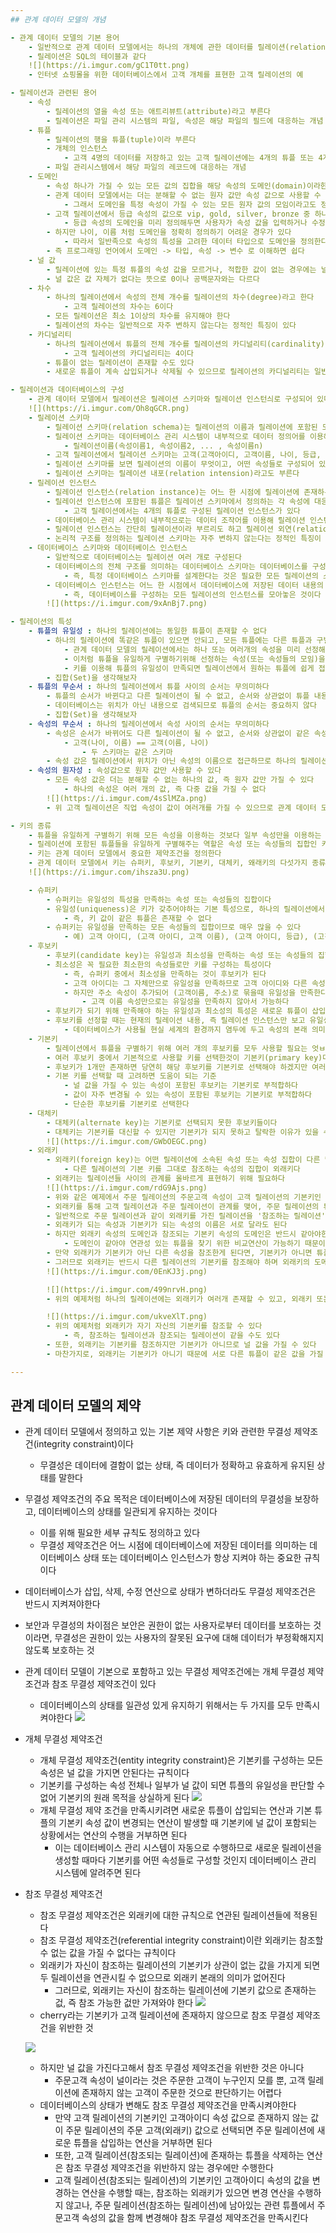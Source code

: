 ```yaml
--- 
## 관계 데이터 모델의 개념

- 관계 데이터 모델의 기본 용어
	- 일반적으로 관계 데이터 모델에서는 하나의 개체에 관한 데이터를 릴레이션(relation)하나에 담아 데이터베이스에 저장한다
	- 릴레이션은 SQL의 테이블과 같다
	![](https://i.imgur.com/gC1T0tt.png)
	- 인터넷 쇼핑몰을 위한 데이터베이스에서 고객 개체를 표현한 고객 릴레이션의 예

- 릴레이션과 관련된 용어
	- 속성
		- 릴레이션의 열을 속성 또는 애트리뷰트(attribute)라고 부른다
		- 릴레이션은 파일 관리 시스템의 파일, 속성은 해당 파일의 필드에 대응하는 개념
	- 튜플
		- 릴레이션의 행을 튜플(tuple)이라 부른다
		- 개체의 인스턴스
			- 고객 4명의 데이터를 저장하고 있는 고객 릴레이션에는 4개의 튜플 또는 4개의 고객 개체 인스턴스가 존재
		- 파일 관리시스템에서 해당 파일의 레코드에 대응하는 개념
	- 도메인
		- 속성 하나가 가질 수 있는 모든 값의 집합을 해당 속성의 도메인(domain)이라한다
		- 관계 데이터 모델에서는 더는 분해할 수 없는 원자 값만 속성 값으로 사용할 수 있다
			- 그래서 도메인을 특정 속성이 가질 수 있는 모든 원자 값의 모임이라고도 정의한다
		- 고객 릴레이션에서 등급 속성의 값으로 vip, gold, silver, bronze 중 하나만 허용된다면, 네 가지 값을 모아놓은 것이 등급 속성의 도메인
			- 등급 속성의 도메인을 미리 정의해두면 사용자가 속성 값을 입력하거나 수정할 때 데이터베이스 시스템이 적합성을 판단하여 네 가지 이외의 값은 허용하지 않음으로써 항상 올바른 값만 유지할 수 있다는 장점이 있다
		- 하지만 나이, 이름 처럼 도메인을 정확히 정의하기 어려운 경우가 있다
			- 따라서 일반족으로 속성의 특성을 고려한 데이터 타입으로 도메인을 정의한다
		- 즉 프로그래밍 언어에서 도메인 -> 타입, 속성 -> 변수 로 이해하면 쉽다
	- 널 값
		- 릴레이션에 있는 특정 튜플의 속성 값을 모르거나, 적합한 값이 없는 경우에는 널이라는 특별한 값을 사용할 수 있다
		- 널 값은 값 자체가 없다는 뜻으로 0이나 공백문자와는 다르다
	- 차수
		- 하나의 릴레이션에서 속성의 전체 개수를 릴레이션의 차수(degree)라고 한다
			- 고객 릴레이션의 차수는 6이다
		- 모든 릴레이션은 최소 1이상의 차수를 유지해야 한다
		- 릴레이션의 차수는 일반적으로 자주 변하지 않는다는 정적인 특징이 있다
	- 카디널리티
		- 하나의 릴레이션에서 튜플의 전체 개수를 릴레이션의 카디널리티(cardinality)라고 한다
			- 고객 릴레이션의 카디널리티는 4이다
		- 튜플이 없는 릴레이션이 존재할 수도 있다
		- 새로운 튜플이 계속 삽입되거나 삭제될 수 있으므로 릴레이션의 카디널리티는 일반적으로 자주 변하는 동적인 특성이 있다

- 릴레이션과 데이터베이스의 구성
	- 관계 데이터 모델에서 릴레이션은 릴레이션 스키마와 릴레이션 인스턴싀로 구성되어 있다
	![](https://i.imgur.com/Oh8qGCR.png)
	- 릴레이션 스키마
		- 릴레이션 스키마(relation schema)는 릴레이션의 이름과 릴레이션에 포함된 모든 속성의 이름으로 정의하는 릴레이션의 논리적 구조다
		- 릴레이션 스키마는 데이터베이스 관리 시스템이 내부적으로 데이터 정의어를 이용해 정으히ㅏ지만, 일반적으로는 다음과 같은 형태로 쉽게 표현한다
			- 릴레이션이름(속성이름1, 속성이름2, ... , 속성이름n)
		- 고객 릴레이션에서 릴레이션 스키마는 고객(고객아이디, 고객이름, 나이, 등급, 직업, 적립금)이다
		- 릴레이션 스키마를 보면 릴레이션의 이름이 무엇이고, 어떤 속성들로 구성되어 있는지 전체 구조를 쉽게 파악할 수 있다
		- 릴레이션 스키마는 릴레이션 내포(relation intension)라고도 부른다
	- 릴레이션 인스턴스
		- 릴레이션 인스턴스(relation instance)는 어느 한 시점에 릴레이션에 존재하는 튜플들의 집합이다
		- 릴레이션 인스턴스에 포함된 튜플은 릴레이션 스키마에서 정의하는 각 속성에 대응하는 실제 값으로 구성되어 있다
			- 고객 릴레이션에서는 4개의 튜플로 구성된 릴레이션 인스턴스가 있다
		- 데이터베이스 관리 시스템이 내부적으로는 데이터 조작어를 이용해 릴레이션 인스턴스의 튜플을 검색하거나, 새로운 튜플 삽입과 기존 튜플 삭제 및 수정을 수행한다
		- 릴레이션 인스턴스는 간단히 릴레이션이라 부르리도 하고 릴레이션 외연(relation extension)이라고도 부른다
		- 논리적 구조를 정의하는 릴레이션 스키마는 자주 변하지 않는다는 정적인 특징이 있는 반면, 릴레이션 인스턴스는 튜플의 삽입, 삭제, 수정이 자주 발생한다는 동적인 특징이 있다
	- 데이터베이스 스키마와 데이터베이스 인스턴스
		- 일반적으로 데이터베이스는 릴레이션 여러 개로 구성된다
		- 데이터베이스의 전체 구조를 의미하는 데이터베이스 스키마는 데이터베이스를 구성하는 릴레이션들의 스키마를 모아놓은 것이다
			- 즉, 특정 데이터베이스 스키마를 설계한다는 것은 필요한 모든 릴레이션의 스키마를 모두 정의한다는 뜻이다
		- 데이터베이스 인스턴스는 어느 한 시점에서 데이터베이스에 저장된 데이터 내용의 전체 집합을 의미한다
			- 즉, 데이터베이스를 구성하는 모든 릴레이션의 인스턴스를 모아놓은 것이다
		![](https://i.imgur.com/9xAnBj7.png)

- 릴레이션의 특성
	- 튜플의 유일성 : 하나의 릴레이션에는 동일한 튜플이 존재할 수 없다
		- 하나의 릴레이션에 똑같은 튜플이 있으면 안되고, 모든 튜플에는 다른 튜플과 구별되는 유일한 특성이 있어야 한다
			- 관계 데이터 모델의 릴레이션에서는 하나 또는 여러개의 속성을 미리 선정해두고 이 속성 값을 튜플마다 다르게 지정하여 튜플의 유일성을 판단한다
			- 이처럼 튜플을 유일하게 구별하기위해 선정하는 속성(또는 속성들의 모임)을 키(key)라고 부른다
			- 키를 이용해 튜플의 유일성이 만족되면 릴레이션에서 원하는 튜플에 쉽게 접근할 수 있다
		- 집합(Set)을 생각해보자
	- 튜플의 무순서 : 하나의 릴레이션에서 튜플 사이의 순서는 무의미하다
		- 튜플의 순서가 바뀐다고 다른 릴레이션이 될 수 없고, 순서와 상관없이 튜플 내용이 같아야 같은 릴레이션이다
		- 데이터베이스는 위치가 아닌 내용으로 검색되므로 튜플의 순서는 중요하지 않다
		- 집합(Set)을 생각해보자
	- 속성의 무순서 : 하나의 릴레이션에서 속성 사이의 순서는 무의미하다
		- 속성은 순서가 바뀌어도 다른 릴레이션이 될 수 없고, 순서와 상관없이 같은 속성들로 구성되어 있어야 같은 릴레이션
			- 고객(나이, 이름) == 고객(이름, 나이) 
				- 두 스키마는 같은 스키마
		- 속성 값은 릴레이션에서 위치가 아닌 속성의 이름으로 접근하므로 하나의 릴레이션에는 이름이 같은 속성이 존재할 수 없고, 이름도 속성의 의미가 명확히 드러나는 것으로 사용하는 것이 좋다
	- 속성의 원자성 : 속성값으로 원자 값만 사용할 수 있다
		- 모든 속성 값은 더는 분해할 수 없는 하나의 값, 즉 원자 값만 가질 수 있다
			- 하나의 속성은 여러 개의 값, 즉 다중 값을 가질 수 없다
		![](https://i.imgur.com/4sSlMZa.png)
		- 위 고객 릴레이션은 직업 속성이 값이 여러개를 가질 수 있으므로 관계 데이터 모델의 릴레이션으로 적합하지 않다

- 키의 종류
	- 튜플을 유일하게 구별하기 위해 모든 속성을 이용하는 것보다 일부 속성만을 이용하는 것이 효율성을 높일 수 있다
	- 릴레이션에 포함된 튜플들을 유일하게 구별해주는 역할은 속성 또는 속성들의 집합인 키가 담당한다
	- 키는 관계 데이터 모델에서 중요한 제약조건을 정의한다
	- 관계 데이터 모델에서 키는 슈퍼키, 후보키, 기본키, 대체키, 왜래키의 다섯가지 종류가 있다
	![](https://i.imgur.com/ihsza3U.png)

	- 슈퍼키
		- 슈퍼키는 유일성의 특성을 만족하는 속성 또는 속성들의 집합이다
		- 유일성(uniqueness)은 키가 갖추어야하는 기본 특성으로, 하나의 릴레이션에서 키로 지정된 속성 값은 튜플마다 달라야 한다는 의미
			- 즉, 키 값이 같은 튜플은 존재할 수 없다
		- 슈퍼키는 유일성을 만족하는 모든 속성들의 집합이므로 매우 많을 수 있다
			- 예) 고객 아이디, (고객 아이디, 고객 이름), (고객 아이디, 등급), (고객 아이디, 직업)...
	- 후보키
		- 후보키(candidate key)는 유일성과 최소성을 만족하는 속성 또는 속성들의 집합이다
		- 최소성은 꼭 필요한 최소한의 속성들로만 키를 구성하는 특성이다
			- 즉, 슈퍼키 중에서 최소성을 만족하는 것이 후보키가 된다
			- 고객 아이디는 그 자체만으로 유일성을 만족하므로 고객 아이디와 다른 속성을 묶어서 키를 구성하는 것은 최소성에 어긋난다
			- 하지만 주소 속성이 추가되어 (고객이름, 주소)로 묶을때 유일성을 만족한다면, 이는 후보키가 될 수 있다
				- 고객 이름 속성만으로는 유일성을 만족하지 않아서 가능하다
		- 후보키가 되기 위해 만족해야 하는 유일성과 최소성의 특성은 새로운 튜플이 삽입되거나 기존 튜플의 속성 값이 바뀌어도 유지되어야 한다
		- 후보키를 선정할 때는 현재의 릴레이션 내용, 즉 릴레이션 인스턴스만 보고 유일성과 최소성을 판단해서는 안된다
			- 데이터베이스가 사용될 현실 세계의 환경까지 염두에 두고 속성의 본래 의미를 정확히 이해한 후 슈퍼키와 후보키를 선별해야한다
	- 기본키
		- 릴레이션에서 튜플을 구별하기 위해 여러 개의 후보키를 모두 사용할 필요는 엇ㅂ다
		- 여러 후보키 중에서 기본적으로 사용할 키를 선택한것이 기본키(primary key)다
		- 후보키가 1개만 존재하면 당연히 해당 후보키를 기본키로 선택해야 하겠지만 여러 개일 경웨는 데이터베이스 사용 환경을 고려하여 적합한 것을 기본키로 선택하면 된다
		- 기본 키를 선택할 때 고려하면 도움이 되는 기준
			- 널 값을 가질 수 있는 속성이 포함된 후보키는 기본키로 부적합하다
			- 값이 자주 변경될 수 있는 속성이 포함된 후보키는 기본키로 부적합하다
			- 단순한 후보키를 기본키로 선택한다
	- 대체키
		- 대체키(alternate key)는 기본키로 선택되지 못한 후보키들이다
		- 대체키는 기본키를 대신할 수 있지만 기본키가 되지 못하고 탈락한 이유가 있을 수 있다
		![](https://i.imgur.com/GWbOEGC.png)
	- 외래키
		- 외래키(foreign key)는 어떤 릴레이션에 소속된 속성 또는 속성 집합이 다른 릴레이션의 기본키가 되는 키다
			- 다른 릴레이션의 기본 키를 그대로 참조하는 속성의 집합이 외래키다
		- 외래키는 릴레이션들 사이의 관계를 올바르게 표현하기 위해 필요하다
		![](https://i.imgur.com/rdG9Ajs.png)
		- 위와 같은 예제에서 주문 릴레이션의 주문고객 속성이 고객 릴레이션의 기본키인 고객 아이디 속성을 참조하면 외래키다
		- 외래키를 통해 고객 릴레이션과 주문 릴레이션이 관계를 맺어, 주문 릴레이션의 튜플과 연관성 있는 고객 릴레이션 튜플을 연결시킬 수 있다
		- 일반적으로 주문 릴레이션과 같이 외래키를 가진 릴레이션을 '참조하는 릴레이션'이라 하고, 고객 릴레이션과 같이 기본키를 가진 릴레이션을 '참조되는 릴레이션'이라한다
		- 외래키가 되는 속성과 기본키가 되는 속성의 이름은 서로 달라도 된다
		- 하지만 외래키 속성의 도메인과 참조되는 기본키 속성의 도메인은 반드시 같아야한다
			- 도메인이 같아야 연관성 있는 튜플을 찾기 위한 비교연산이 가능하기 때문이다
		- 만약 외래키가 기본키가 아닌 다른 속성을 참조한게 된다면, 기본키가 아니면 튜플을 유일하게 구별하기 어렵기 때문에 참조되는 릴레이션에서 관련 있는 튜플을 검색하지 못할 수 있다
		- 그러므로 외래키는 반드시 다른 릴레이션의 기본키를 참조해야 하며 외래키의 도메인은 참조되는 기본키과 같게 정의되어야 한다
		![](https://i.imgur.com/0EnKJ3j.png)

		![](https://i.imgur.com/499nrvH.png)
		- 위의 예제처럼 하나의 릴레이션에는 외래키가 여러개 존재할 수 있고, 외래키 또는 외래키를 사용하여 기본키를 구성할 수 있다

		![](https://i.imgur.com/ukveXlT.png)
		- 위의 예제처럼 외래키가 자기 자신의 기본키를 참조할 수 있다
			- 즉, 참조하는 릴레이션과 참조되는 릴레이션이 같을 수도 있다
		- 또한, 외래키는 기본키를 참조하지만 기본키가 아니므로 널 값을 가질 수 있다
		- 마찬가지로, 외래키는 기본키가 아니기 때문에 서로 다른 튜플이 같은 값을 가질 수 있다

--- 
```

## 관계 데이터 모델의 제약

- 관계 데이터 모델에서 정의하고 있는 기본 제약 사항은 키와 관련한 무결성 제약조건(integrity constraint)이다
	- 무결성은 데이터에 결함이 없는 상태, 즉 데이터가 정확하고 유효하게 유지된 상태를 말한다
- 무결성 제약조건의 주요 목적은 데이터베이스에 저장된 데이터의 무결성을 보장하고, 데이터베이스의 상태를 일관되게 유지하는 것이다
	- 이를 위해 필요한 세부 규칙도 정의하고 있다
	- 무결성 제약조건은 어느 시점에 데이터베이스에 저장된 데이터를 의미하는 데이터베이스 상태 또는 데이터베이스 인스턴스가 항상 지켜야 하는 중요한 규칙이다
- 데이터베이스가 삽입, 삭제, 수정 연산으로 상태가 변하더라도 무결성 제약조건은 반드시 지켜져야한다
- 보안과 무결성의 차이점은 보안은 권한이 없는 사용자로부터 데이터를 보호하는 것이라면, 무결성은 권한이 있는 사용자의 잘못된 요구에 대해 데이터가 부정확해지지 않도록 보호하는 것
- 관계 데이터 모델이 기본으로 포함하고 있는 무결성 제약조건에는 개체 무결성 제약조건과 참조 무결성 제약조건이 있다
	- 데이터베이스의 상태를 일관성 있게 유지하기 위해서는 두 가지를 모두 만족시켜야한다
![](https://i.imgur.com/9TOOBiB.png)

- 개체 무결성 제약조건
	- 개체 무결성 제약조건(entity integrity constraint)은 기본키를 구성하는 모든 속성은 널 값을 가지면 안된다는 규칙이다
	- 기본키를 구성하는 속성 전체나 일부가 널 값이 되면 튜플의 유일성을 판단할 수 없어 기본키의 원래 목적을 상실하게 된다
	![](https://i.imgur.com/YW4cyww.png)
	- 개체 무결성 제약 조건을 만족시키려면 새로운 튜플이 삽입되는 연산과 기본 튜플의 기본키 속성 값이 변경되는 연산이 발생할 때 기본키에 널 값이 포함되는 상황에서는 연산의 수행을 거부하면 된다
		- 이는 데이터베이스 관리 시스템이 자동으로 수행하므로 새로운 릴레이션을 생성할 때마다 기본키를 어떤 속성들로 구성할 것인지 데이터베이스 관리 시스템에 알려주면 된다
- 참조 무결성 제약조건
	- 참조 무결성 제약조건은 외래키에 대한 규칙으로 연관된 릴레이션들에 적용된다
	- 참조 무결성 제약조건(referential integrity constraint)이란 외래키는 참조할 수 없는 값을 가질 수 없다는 규칙이다
	- 외래키가 자신이 참조하는 릴레이션의 기본키가 상관이 없는 값을 가지게 되면 두 릴레이션을 연관시킬 수 없으므로 외래키 본래의 의미가 없어진다
		- 그러므로, 외래키는 자신이 참조하는 릴레이션에 기본키 값으로 존재하는 겂, 즉 참조 가능한 겂만 가져와야 한다
	![](https://i.imgur.com/rYZK0PS.png)
	- cherry라는 기본키가 고객 릴레이션에 존재하지 않으므로 참조 무결성 제약조건을 위반한 것

	![](https://i.imgur.com/Vvtn2vr.png)
	- 하지만 널 값을 가진다고해서 참조 무결성 제약조건을 위반한 것은 아니다
		- 주문고객 속성이 널이라는 것은 주문한 고객이 누구인지 모를 뿐, 고객 릴레이션에 존재하지 않는 고객이 주문한 것으로 판단하기는 어렵다
	- 데이터베이스의 상태가 변해도 참조 무결성 제약조건을 만족시켜야한다
		- 만약 고객 릴레이션의 기본키인 고객아이디 속성 값으로 존재하지 않는 값이 주문 릴레이션의 주문 고객(외래키) 값으로 선택되면 주문 릴레이션에 새로운 튜플을 삽입하는 연산을 거부하면 된다
		- 또한, 고객 릴레이션(참조되는 릴레이션)에 존재하는 튜플을 삭제하는 연산은 참조 무결성 제약조건을 위반하지 않는 경우에만 수행한다
		- 고객 릴레이션(참조되는 릴레이션)의 기본키인 고객아이디 속성의 값을 변경하는 연산을 수행할 때는, 참조하는 외래키가 있으면 변경 연산을 수행하지 않고나, 주문 릴레이션(참조하는 릴레이션)에 남아있는 관련 튜플에서 주문고객 속성의 값을 함께 변경해야 참조 무결성 제약조건을 만족시킨다
